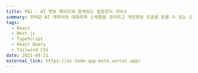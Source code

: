 ```yaml
---
title: PAi - AI 챗봇 메이트와 함께하는 일정관리 서비스
summary: 귀여운 AI 캐릭터와 대화하며 스케줄을 관리하고 개인화된 도움을 받을 수 있는 모바일 애플리케이션
tags:
  - React
  - Next.js
  - TypeScript
  - React Query
  - Tailwind CSS
date: 2021-08-21
external_link: https://ai-todo-app-beta.vercel.app/
---
```

